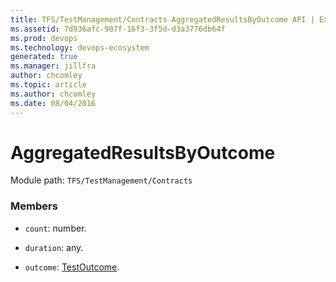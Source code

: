 ```yaml
---
title: TFS/TestManagement/Contracts AggregatedResultsByOutcome API | Extensions for Azure DevOps Services
ms.assetid: 7d936afc-907f-16f3-3f5d-d3a3776db64f
ms.prod: devops
ms.technology: devops-ecosystem
generated: true
ms.manager: jillfra
author: chcomley
ms.topic: article
ms.author: chcomley
ms.date: 08/04/2016
---
```


# AggregatedResultsByOutcome

Module path: `TFS/TestManagement/Contracts`


### Members

* `count`: number. 

* `duration`: any. 

* `outcome`: [TestOutcome](../../../TFS/TestManagement/Contracts/TestOutcome.md). 


